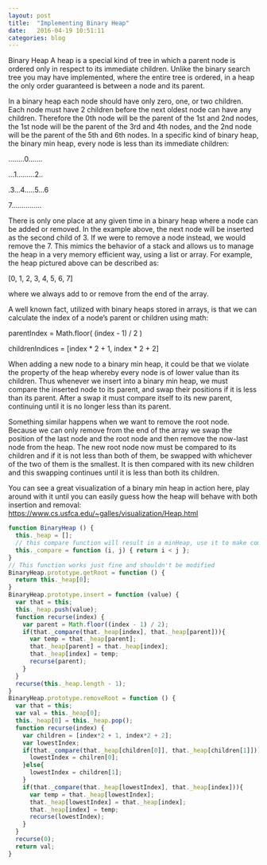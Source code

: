 ```yaml
---
layout: post
title:  "Implementing Binary Heap"
date:   2016-04-19 10:51:11
categories: blog
---
```

Binary Heap
A heap is a special kind of tree in which a parent node is ordered only in respect to its immediate children. Unlike the binary search tree you may have implemented, where the entire tree is ordered, in a heap the only order guaranteed is between a node and its parent.

In a binary heap each node should have only zero, one, or two children. Each node must have 2 children before the next oldest node can have any children. Therefore the 0th node will be the parent of the 1st and 2nd nodes, the 1st node will be the parent of the 3rd and 4th nodes, and the 2nd node will be the parent of the 5th and 6th nodes. In a specific kind of binary heap, the binary min heap, every node is less than its immediate children:

……..0…….

 …1………2..

.3…4…..5…6

7……………

There is only one place at any given time in a binary heap where a node can be added or removed. In the example above, the next node will be inserted as the second child of 3. If we were to remove a node instead, we would remove the 7. This mimics the behavior of a stack and allows us to manage the heap in a very memory efficient way, using a list or array. For example, the heap pictured above can be described as:

[0, 1, 2, 3, 4, 5, 6, 7]

where we always add to or remove from the end of the array.

A well known fact, utilized with binary heaps stored in arrays, is that we can calculate the index of a node’s parent or children using math:

parentIndex = Math.floor( (index - 1) / 2 )

childrenIndices = [index * 2 + 1, index * 2 + 2]


When adding a new node to a binary min heap, it could be that we violate the property of the heap whereby every node is of lower value than its children. Thus whenever we insert into a binary min heap, we must compare the inserted node to its parent, and swap their positions if it is less than its parent. After a swap it must compare itself to its new parent, continuing until it is no longer less than its parent.

Something similar happens when we want to remove the root node. Because we can only remove from the end of the array we swap the position of the last node and the root node and then remove the now-last node from the heap. The new root node now must be compared to its children and if it is not less than both of them, be swapped with whichever of the two of them is the smallest. It is then compared with its new children and this swapping continues until it is less than both its children.

You can see a great visualization of a binary min heap in action here, play around with it until you can easily guess how the heap will behave with both insertion and removal: https://www.cs.usfca.edu/~galles/visualization/Heap.html

```javascript
function BinaryHeap () {
  this._heap = [];
  // this compare function will result in a minHeap, use it to make comparisons between nodes in your solution
  this._compare = function (i, j) { return i < j };
}
// This function works just fine and shouldn't be modified
BinaryHeap.prototype.getRoot = function () {
  return this._heap[0];
}
BinaryHeap.prototype.insert = function (value) {
  var that = this;
  this._heap.push(value);
  function recurse(index) {
    var parent = Math.floor((index - 1) / 2);
    if(that._compare(that._heap[index], that._heap[parent])){
      var temp = that._heap[parent];
      that._heap[parent] = that._heap[index];
      that._heap[index] = temp;
      recurse(parent);
    }
  }
  recurse(this._heap.length - 1);
}
BinaryHeap.prototype.removeRoot = function () {
  var that = this;
  var val = this._heap[0];
  this._heap[0] = this._heap.pop();
  function recurse(index) {
    var children = [index*2 + 1, index*2 + 2];
    var lowestIndex;
    if(that._compare(that._heap[children[0]], that._heap[children[1]])){
      lowestIndex = chilren[0];
    }else{
      lowestIndex = children[1];
    }
    if(that._compare(that._heap[lowestIndex], that._heap[index])){
      var temp = that._heap[lowestIndex];
      that._heap[lowestIndex] = that._heap[index];
      that._heap[index] = temp;
      recurse(lowestIndex);
    }
  }
  recurse(0);
  return val;
}
```
